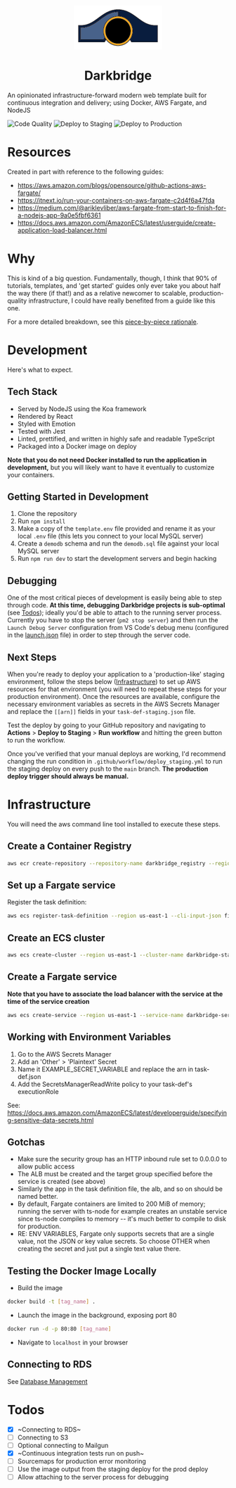 <p align="center">
  <img width="200" height="100" src="/darkbridge.png">
</p>
<h1 align="center">Darkbridge</h1>

An opinionated infrastructure-forward modern web template built for continuous integration and delivery; using Docker, AWS Fargate, and NodeJS

![Code Quality](https://github.com/thomasmost/darkbridge/workflows/Code%20Quality/badge.svg)
![Deploy to Staging](https://github.com/thomasmost/darkbridge/workflows/Deploy%20to%20Staging/badge.svg)
![Deploy to Production](https://github.com/thomasmost/darkbridge/workflows/Deploy%20to%20Production/badge.svg)

# Resources
Created in part with reference to the following guides:

* https://aws.amazon.com/blogs/opensource/github-actions-aws-fargate/
* https://itnext.io/run-your-containers-on-aws-fargate-c2d4f6a47fda
* https://medium.com/@ariklevliber/aws-fargate-from-start-to-finish-for-a-nodejs-app-9a0e5fbf6361
* https://docs.aws.amazon.com/AmazonECS/latest/userguide/create-application-load-balancer.html

# Why
This is kind of a big question. Fundamentally, though, I think that 90% of tutorials, templates, and 'get started' guides only ever take you about half the way there (if that!) and as a relative newcomer to scalable, production-quality infrastructure, I could have really benefited from a guide like this one.

For a more detailed breakdown, see this [piece-by-piece rationale](/docs/Why.md).

# Development
Here's what to expect.

## Tech Stack
* Served by NodeJS using the Koa framework
* Rendered by React
* Styled with Emotion
* Tested with Jest
* Linted, prettified, and written in highly safe and readable TypeScript
* Packaged into a Docker image on deploy

**Note that you do not need Docker installed to run the application in development,** but you will likely want to have it eventually to customize your containers.

## Getting Started in Development

1. Clone the repository
2. Run `npm install`
3. Make a copy of the `template.env` file provided and rename it as your local `.env` file (this lets you connect to your local MySQL server)
4. Create a `demodb` schema and run the `demodb.sql` file against your local MySQL server
5. Run `npm run dev` to start the development servers and begin hacking

## Debugging
One of the most critical pieces of development is easily being able to step through code. **At this time, debugging Darkbridge projects is sub-optimal** (see [Todos](#Todos)); ideally you'd be able to attach to the running server process. Currently you have to stop the server (`pm2 stop server`) and then run the `Launch Debug Server` configuration from VS Code's debug menu (configured in the [launch.json](/.vscode/launch.json) file) in order to step through the server code.

## Next Steps
When you're ready to deploy your application to a 'production-like' staging environment, follow the steps below ([Infrastructure](#Infrastructure)) to set up AWS resources for that environment (you will need to repeat these steps for your production environment). Once the resources are available, configure the necessary environment variables as secrets in the AWS Secrets Manager and replace the `[[arn]]` fields in your `task-def-staging.json` file.

Test the deploy by going to your GitHub repository and navigating to **Actions** > **Deploy to Staging** > **Run workflow** and hitting the green button to run the workflow.

Once you've verified that your manual deploys are working, I'd recommend changing the run condition in `.github/workflow/deploy_staging.yml` to run the staging deploy on every push to the `main` branch. **The production deploy trigger should always be manual.**

# Infrastructure
You will need the aws command line tool installed to execute these steps.

## Create a Container Registry

```bash
aws ecr create-repository --repository-name darkbridge_registry --region us-east-1
```
## Set up a Fargate service

Register the task definition:

```bash
aws ecs register-task-definition --region us-east-1 --cli-input-json file://$HOME/darkbridge/task-def-staging.json
```

## Create an ECS cluster

```bash
aws ecs create-cluster --region us-east-1 --cluster-name darkbridge-staging
```

## Create a Fargate service

**Note that you have to associate the load balancer with the service at the time of the service creation**

```bash
aws ecs create-service --region us-east-1 --service-name darkbridge-service-staging --task-definition darkbridge-task-staging:1 --desired-count 2 --launch-type "FARGATE" --network-configuration "awsvpcConfiguration={subnets=[ [[private-subnet1]],[[public-subnet1]],[[private-subnet2]],[[public-subnet2]] ],securityGroups=[ [[security-group]] ]}" --load-balancers "targetGroupArn=[[arn]], containerName=darkbridge-container, containerPort=80"
```

## Working with Environment Variables
1. Go to the AWS Secrets Manager
2. Add an 'Other' > 'Plaintext' Secret
3. Name it EXAMPLE_SECRET_VARIABLE and replace the arn in task-def.json
4. Add the SecretsManagerReadWrite policy to your task-def's executionRole

See: https://docs.aws.amazon.com/AmazonECS/latest/developerguide/specifying-sensitive-data-secrets.html

## Gotchas

* Make sure the security group has an HTTP inbound rule set to 0.0.0.0 to allow public access
* The ALB must be created and the target group specified before the service is created (see above)
* Similarly the app in the task definition file, the alb, and so on should be named better.
* By default, Fargate containers are limited to 200 MiB of memory; running the server with ts-node for example creates an unstable service since ts-node compiles to memory -- it's much better to compile to disk for production.
* RE: ENV VARIABLES, Fargate only supports secrets that are a single value, not the JSON or key value secrets. So choose OTHER when creating the secret and just put a single text value there.

## Testing the Docker Image Locally

* Build the image
```bash
docker build -t [tag_name] .
```

* Launch the image in the background, exposing port 80
```bash
docker run -d -p 80:80 [tag_name]
```

* Navigate to `localhost` in your browser

## Connecting to RDS

See [Database Management](/docs/DatabaseManagement.md)

# Todos

- [x] ~Connecting to RDS~
- [ ] Connecting to S3
- [ ] Optional connecting to Mailgun
- [x] ~Continuous integration tests run on push~
- [ ] Sourcemaps for production error monitoring
- [ ] Use the image output from the staging deploy for the prod deploy
- [ ] Allow attaching to the server process for debugging
